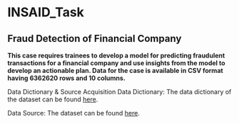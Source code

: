 # INSAID_Task
## Fraud Detection of Financial Company

**This case requires trainees to develop a model for predicting fraudulent transactions for
a financial company and use insights from the model to develop an actionable plan.
Data for the case is available in CSV format having 6362620 rows and 10 columns.**

Data Dictionary & Source Acquisition
 Data Dictionary: The data dictionary of the dataset can be found [here](https://drive.google.com/uc?id=1VQ-HAm0oHbv0GmDKP2iqqFNc5aI91OLn&export=download).
 
 Data Source: The dataset can be found [here](https://drive.google.com/uc?export=download&confirm=6gh6&id=1VNpyNkGxHdskfdTNRSjjyNa5qC9u0JyV).
